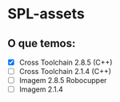 # SPL-assets
## O que temos:
- [X] Cross Toolchain 2.8.5 (C++)
- [ ] Cross Toolchain 2.1.4 (C++)
- [ ] Imagem 2.8.5 Robocupper
- [ ] Imagem 2.1.4

